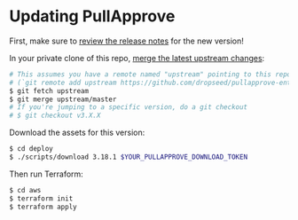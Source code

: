 # Updating PullApprove

First, make sure to [review the release notes](https://github.com/dropseed/pullapprove-enterprise/releases) for the new version!

In your private clone of this repo,
[merge the latest upstream changes](https://help.github.com/en/articles/syncing-a-fork):

```sh
# This assumes you have a remote named "upstream" pointing to this repo
# (`git remote add upstream https://github.com/dropseed/pullapprove-enterprise` if you need to add this)
$ git fetch upstream
$ git merge upstream/master
# If you're jumping to a specific version, do a git checkout
# $ git checkout v3.X.X
```

Download the assets for this version:

```sh
$ cd deploy
$ ./scripts/download 3.18.1 $YOUR_PULLAPPROVE_DOWNLOAD_TOKEN
```

Then run Terraform:

```sh
$ cd aws
$ terraform init
$ terraform apply
```
